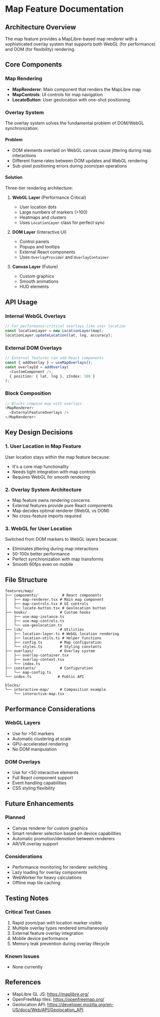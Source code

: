 # Map Feature Documentation

## Architecture Overview

The map feature provides a MapLibre-based map renderer with a sophisticated overlay system that supports both WebGL (for performance) and DOM (for flexibility) rendering.

## Core Components

### Map Rendering
- **MapRenderer**: Main component that renders the MapLibre map
- **MapControls**: UI controls for map navigation
- **LocateButton**: User geolocation with one-shot positioning

### Overlay System
The overlay system solves the fundamental problem of DOM/WebGL synchronization:

#### Problem
- DOM elements overlaid on WebGL canvas cause jittering during map interactions
- Different frame rates between DOM updates and WebGL rendering
- Sub-pixel positioning errors during zoom/pan operations

#### Solution
Three-tier rendering architecture:

1. **WebGL Layer** (Performance Critical)
   - User location dots
   - Large numbers of markers (>100)
   - Heatmaps and clusters
   - Uses `LocationLayer` class for perfect sync

2. **DOM Layer** (Interactive UI)
   - Control panels
   - Popups and tooltips
   - External React components
   - Uses `OverlayProvider` and `OverlayContainer`

3. **Canvas Layer** (Future)
   - Custom graphics
   - Smooth animations
   - HUD elements

## API Usage

### Internal WebGL Overlays
```typescript
// For performance-critical overlays like user location
const locationLayer = new LocationLayer(map);
locationLayer.updateLocation(lat, lng, accuracy);
```

### External DOM Overlays
```typescript
// External features can add React components
const { addOverlay } = useMapOverlays();
const overlayId = addOverlay(
  <CustomComponent />,
  { position: { lat, lng }, zIndex: 100 }
);
```

### Block Composition
```typescript
// Blocks compose map with overlays
<MapRenderer>
  <ExternalFeatureOverlays />
</MapRenderer>
```

## Key Design Decisions

### 1. User Location in Map Feature
User location stays within the map feature because:
- It's a core map functionality
- Needs tight integration with map controls
- Requires WebGL for smooth rendering

### 2. Overlay System Architecture
- Map feature owns rendering concerns
- External features provide pure React components
- Map decides optimal renderer (WebGL vs DOM)
- No cross-feature imports required

### 3. WebGL for User Location
Switched from DOM markers to WebGL layers because:
- Eliminates jittering during map interactions
- 50-100x better performance
- Perfect synchronization with map transforms
- Smooth 60fps even on mobile

## File Structure
```
features/map/
├── components/           # React components
│   ├── map-renderer.tsx # Main map component
│   ├── map-controls.tsx # UI controls
│   └── locate-button.tsx # Geolocation button
├── hooks/               # Custom hooks
│   ├── use-map-instance.ts
│   ├── use-map-controls.ts
│   └── use-geolocation.ts
├── lib/                 # Utilities
│   ├── location-layer.ts # WebGL location rendering
│   ├── location-utils.ts # Helper functions
│   ├── config.ts        # Map configuration
│   └── styles.ts        # Styling constants
├── overlays/            # Overlay system
│   ├── overlay-container.tsx
│   ├── overlay-context.tsx
│   └── index.ts
├── constants/           # Configuration
│   └── map-config.ts
└── index.ts            # Public API

blocks/
└── interactive-map/     # Composition example
    └── interactive-map.tsx
```

## Performance Considerations

### WebGL Layers
- Use for >50 markers
- Automatic clustering at scale
- GPU-accelerated rendering
- No DOM manipulation

### DOM Overlays
- Use for <50 interactive elements
- Full React component support
- Event handling capabilities
- CSS styling flexibility

## Future Enhancements

### Planned
- Canvas renderer for custom graphics
- Smart renderer selection based on device capabilities
- Automatic promotion/demotion between renderers
- AR/VR overlay support

### Considerations
- Performance monitoring for renderer switching
- Lazy loading for overlay components
- WebWorker for heavy calculations
- Offline map tile caching

## Testing Notes

### Critical Test Cases
1. Rapid zoom/pan with location marker visible
2. Multiple overlay types rendered simultaneously
3. External feature overlay integration
4. Mobile device performance
5. Memory leak prevention during overlay lifecycle

### Known Issues
- None currently

## References
- MapLibre GL JS: https://maplibre.org/
- OpenFreeMap tiles: https://openfreemap.org/
- Geolocation API: https://developer.mozilla.org/en-US/docs/Web/API/Geolocation_API